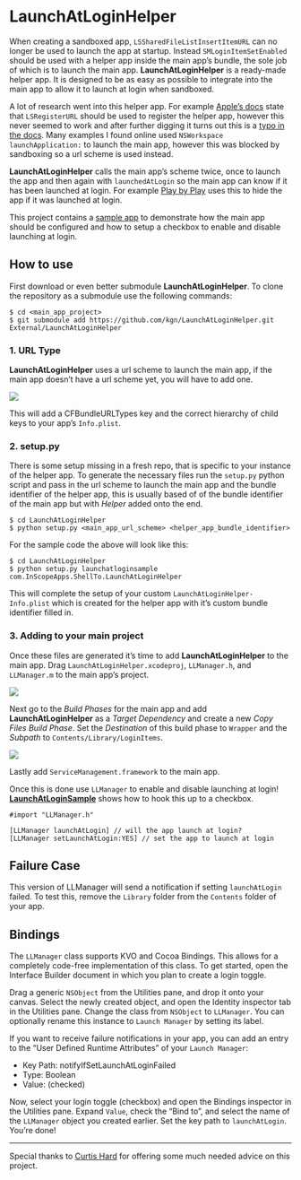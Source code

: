 # LaunchAtLoginHelper

When creating a sandboxed app, `LSSharedFileListInsertItemURL` can no longer be used to launch the app at startup. Instead `SMLoginItemSetEnabled` should be used with a helper app inside the main app’s bundle, the sole job of which is to launch the main app. **LaunchAtLoginHelper** is a ready-made helper app. It is designed to be as easy as possible to integrate into the main app to allow it to launch at login when sandboxed.

A lot of research went into this helper app. For example [Apple’s docs](http://developer.apple.com/library/mac/#documentation/Security/Conceptual/AppSandboxDesignGuide/DesigningYourSandbox/DesigningYourSandbox.html#//apple_ref/doc/uid/TP40011183-CH4-SW3) state that `LSRegisterURL` should be used to register the helper app, however this never seemed to work and after further digging it turns out this is a [typo in the docs](https://devforums.apple.com/message/647212#647212). Many examples I found online used `NSWorkspace launchApplication:` to launch the main app, however this was blocked by sandboxing so a url scheme is used instead.

**LaunchAtLoginHelper** calls the main app’s scheme twice, once to launch the app and then again with `launchedAtLogin` so the main app can know if it has been launched at login. For example [Play by Play](http://playbyplayapp.com) uses this to hide the app if it was launched at login.

This project contains a [sample app](https://github.com/kgn/LaunchAtLoginHelper/tree/master/LaunchAtLoginSample) to demonstrate how the main app should be configured and how to setup a checkbox to enable and disable launching at login.

## How to use

First download or even better submodule **LaunchAtLoginHelper**. To clone the repository as a submodule use the following commands:

```
$ cd <main_app_project>
$ git submodule add https://github.com/kgn/LaunchAtLoginHelper.git External/LaunchAtLoginHelper
```

### 1. URL Type

**LaunchAtLoginHelper** uses a url scheme to launch the main app, if the main app doesn’t have a url scheme yet, you will have to add one.

![](http://kgn.github.com/content/launchatlogin/url_scheme.png)

This will add a CFBundleURLTypes key and the correct hierarchy of child keys to your app’s `Info.plist`.

### 2. setup.py

There is some setup missing in a fresh repo, that is specific to your instance of the helper app. To generate the necessary files run the `setup.py` python script and pass in the url scheme to launch the main app and the bundle identifier of the helper app, this is usually based of of the bundle identifier of the main app but with *Helper* added onto the end.

```
$ cd LaunchAtLoginHelper
$ python setup.py <main_app_url_scheme> <helper_app_bundle_identifier>
```

For the sample code the above will look like this:

```
$ cd LaunchAtLoginHelper
$ python setup.py launchatloginsample com.InScopeApps.ShellTo.LaunchAtLoginHelper
```

This will complete the setup of your custom `LaunchAtLoginHelper-Info.plist` which is created for the helper app with it’s custom bundle identifier filled in.

### 3. Adding to your main project

Once these files are generated it’s time to add **LaunchAtLoginHelper** to the main app. Drag `LaunchAtLoginHelper.xcodeproj`, `LLManager.h`, and `LLManager.m` to the main app’s project.

![](http://kgn.github.com/content/launchatlogin/drag_drop_file.png)

Next go to the *Build Phases* for the main app and add **LaunchAtLoginHelper** as a *Target Dependency* and create a new *Copy Files Build Phase*. Set the *Destination* of this build phase to `Wrapper` and the *Subpath* to `Contents/Library/LoginItems`.

![](http://kgn.github.com/content/launchatlogin/build_phases.png)

Lastly add `ServiceManagement.framework` to the main app.

Once this is done use `LLManager` to enable and disable launching at login! [**LaunchAtLoginSample**](https://github.com/kgn/LaunchAtLoginHelper/blob/master/LaunchAtLoginSample/LLAppDelegate.m) shows how to hook this up to a checkbox.

``` obj-c
#import "LLManager.h"

[LLManager launchAtLogin] // will the app launch at login?
[LLManager setLaunchAtLogin:YES] // set the app to launch at login
```

## Failure Case

This version of LLManager will send a notification if setting `launchAtLogin` failed. To test this, remove the `Library` folder from the `Contents` folder of your app.

## Bindings

The `LLManager` class supports KVO and Cocoa Bindings. This allows for a completely code-free implementation of this class. To get started, open the Interface Builder document in which you plan to create a login toggle. 

Drag a generic `NSObject` from the Utilities pane, and drop it onto your canvas. Select the newly created object, and open the Identity inspector tab in the Utilities pane. Change the class from `NSObject` to `LLManager`. You can optionally rename this instance to `Launch Manager` by setting its label.

If you want to receive failure notifications in your app, you can add an entry to the “User Defined Runtime Attributes” of your `Launch Manager`:

* Key Path: notifyIfSetLaunchAtLoginFailed
* Type: Boolean
* Value: (checked)

Now, select your login toggle (checkbox) and open the Bindings inspector in the Utilities pane. Expand `Value`, check the “Bind to”, and select the name of the `LLManager` object you created earlier. Set the key path to `launchAtLogin`. You’re done!

---

Special thanks to [Curtis Hard](http://www.geekygoodness.com) for offering some much needed advice on this project.